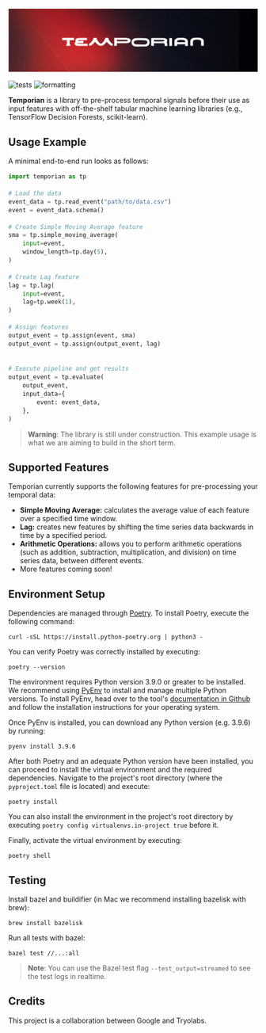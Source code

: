 ![Temporian logo](resources/banner.png)

![tests](https://github.com/google/temporian/actions/workflows/test.yaml/badge.svg) ![formatting](https://github.com/google/temporian/actions/workflows/formatting.yaml/badge.svg)

**Temporian** is a library to pre-process temporal signals before their use as input features with off-the-shelf tabular machine learning libraries (e.g., TensorFlow Decision Forests, scikit-learn).

## Usage Example

A minimal end-to-end run looks as follows:

```python
import temporian as tp

# Load the data
event_data = tp.read_event("path/to/data.csv")
event = event_data.schema()

# Create Simple Moving Average feature
sma = tp.simple_moving_average(
    input=event,
    window_length=tp.day(5),
)

# Create Lag feature
lag = tp.lag(
    input=event,
    lag=tp.week(1),
)

# Assign features
output_event = tp.assign(event, sma)
output_event = tp.assign(output_event, lag)


# Execute pipeline and get results
output_event = tp.evaluate(
    output_event,
    input_data={
        event: event_data,
    },
)

```

> **Warning**: The library is still under construction. This example usage is what we are aiming to build in the short term.

## Supported Features

Temporian currently supports the following features for pre-processing your temporal data:

- **Simple Moving Average:** calculates the average value of each feature over a specified time window.
- **Lag:** creates new features by shifting the time series data backwards in time by a specified period.
- **Arithmetic Operations:** allows you to perform arithmetic operations (such as addition, subtraction, multiplication, and division) on time series data, between different events.
- More features coming soon!

## Environment Setup

Dependencies are managed through [Poetry](https://python-poetry.org/). To
install Poetry, execute the following command:

```shell
curl -sSL https://install.python-poetry.org | python3 -
```

You can verify Poetry was correctly installed by executing:

```shell
poetry --version
```

The environment requires Python version 3.9.0 or greater to be installed. We
recommend using [PyEnv](https://github.com/pyenv/pyenv#installation) to install
and manage multiple Python versions. To install PyEnv, head over to the tool's
[documentation in Github](https://github.com/pyenv/pyenv#installation) and follow the
installation instructions for your operating system.

Once PyEnv is installed, you can download any Python version (e.g. 3.9.6) by
running:

```shell
pyenv install 3.9.6
```

After both Poetry and an adequate Python version have been installed, you can
proceed to install the virtual environment and the required dependencies.
Navigate to the project's root directory (where the `pyproject.toml` file is
located) and execute:

```shell
poetry install
```

You can also install the environment in the project's root directory by
executing `poetry config virtualenvs.in-project true` before it.

Finally, activate the virtual environment by executing:

```shell
poetry shell
```

## Testing

Install bazel and buildifier (in Mac we recommend installing bazelisk with brew):

```shell
brew install bazelisk
```

Run all tests with bazel:

```shell
bazel test //...:all
```

> **Note**: You can use the Bazel test flag `--test_output=streamed` to see the test logs in realtime.

## Credits

This project is a collaboration between Google and Tryolabs.

